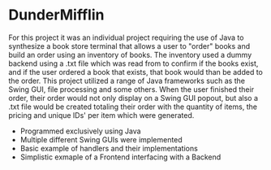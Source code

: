 # DunderMifflin
For this project it was an individual project requiring the use of Java to synthesize a book store
terminal that allows a user to "order" books and build an order using an inventory of books. The inventory
used a dummy backend using a .txt file which was read from to confirm if the books exist, and if the user ordered
a book that exists, that book would than be added to the order. This project utilized a range of Java frameworks such
as the Swing GUI, file processing and some others. When the user finished their order, their order would not only display
on a Swing GUI popout, but also a .txt file would be created totaling their order with the quantity of items, the pricing
and unique IDs' per item which were generated.
<ul>
  <li>Programmed exclusively using Java</li>
  <li>Multiple different Swing GUIs were implemented</li>
  <li>Basic example of handlers and their implementations</li>
  <li>Simplistic exmaple of a Frontend interfacing with a Backend</li>
</ul>


